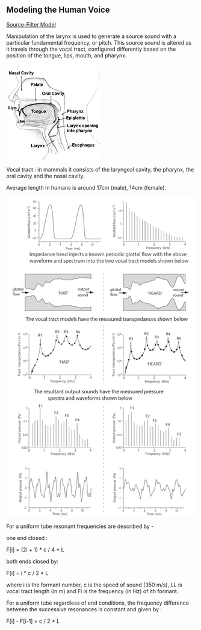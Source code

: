 ## Modeling the Human Voice

[Source-Filter Model](https://github.com/danja/chatterbox/blob/master/references/source-filter.pdf)

Manipulation of the larynx is used to generate a source sound with a particular fundamental frequency, or pitch. This source sound is altered as it travels through the vocal tract, configured differently based on the position of the tongue, lips, mouth, and pharynx.

![Human head and neck](https://github.com/danja/chatterbox/blob/master/manual/media/head-neck.jpg "Human head and neck")

Vocal tract : in mammals it consists of the laryngeal cavity, the pharynx, the oral cavity and the nasal cavity.

Average length in humans is around 17cm (male), 14cm (female).

![Source-Filter Model](https://github.com/danja/chatterbox/blob/master/manual/media/source-filter.png "Source-Filter Model")

For a uniform tube resonant frequencies are described by -

one end closed :

F[i] = (2i + 1) * c / 4 * L

both ends closed by:

F[i] = i * c / 2 * L

where i is the formant number, c is the speed of sound
(350 m/s), LL is vocal tract length (in m) and Fi is the
frequency (in Hz) of ith formant.

For a uniform tube regardless of end conditions, the frequency difference between
the successive resonances is constant and given by :

F[i] - F[i-1] = c / 2 * L



